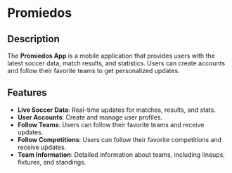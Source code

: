 # Promiedos

## Description

The **Promiedos App** is a mobile application that provides users with the latest soccer data, match results, and statistics. Users can create accounts and follow their favorite teams to get personalized updates.

## Features

- **Live Soccer Data**: Real-time updates for matches, results, and stats.
- **User Accounts**: Create and manage user profiles.
- **Follow Teams**: Users can follow their favorite teams and receive updates.
- **Follow Competitions**: Users can follow their favorite competitions and receive updates.
- **Team Information**: Detailed information about teams, including lineups, fixtures, and standings.

